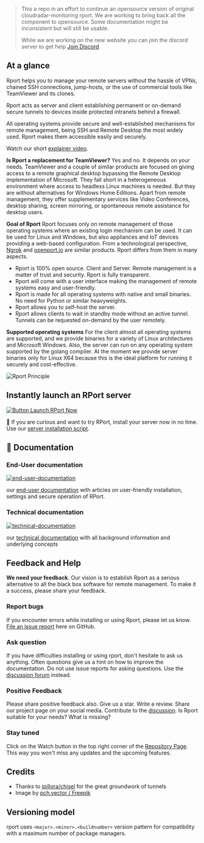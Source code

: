 <!-- markdownlint-disable -->
> This a repo in an effort to continue an opensource version of original cloudradar-monitoring rport. 
> We are working to bring back all the component to opensource. Some documentation might be inconsistent
> but will still be usable.
> 
> While we are working on the new website you can join the discord server to get help [Join Discord](https://discord.gg/HQ4wMQmzcu)

## At a glance

<!-- markdownlint-restore -->

Rport helps you to manage your remote servers without the hassle of VPNs, chained SSH connections, jump-hosts, or the
use of commercial tools like TeamViewer and its clones.

Rport acts as server and client establishing permanent or on-demand secure tunnels to devices inside protected intranets
behind a firewall.

All operating systems provide secure and well-established mechanisms for remote management, being SSH and Remote Desktop
the most widely used. Rport makes them accessible easily and securely.

Watch our short [explainer video](https://player.vimeo.com/video/573085727).

**Is Rport a replacement for TeamViewer?**
Yes and no. It depends on your needs.
TeamViewer and a couple of similar products are focused on giving access to a remote graphical desktop bypassing the
Remote Desktop implementation of Microsoft. They fall short in a heterogeneous environment where access to headless
Linux machines is needed. But they are without alternatives for Windows Home Editions.
Apart from remote management, they offer supplementary services like Video Conferences, desktop sharing, screen
mirroring, or spontaneous remote assistance for desktop users.

**Goal of Rport**
Rport focuses only on remote management of those operating systems where an existing login mechanism can be used.
It can be used for Linux and Windows, but also appliances and IoT devices providing a web-based configuration.
From a technological perspective, [Ngrok](https://ngrok.com/) and [openport.io](https://openport.io) are similar
products. Rport differs from them in many aspects.

* Rport is 100% open source. Client and Server. Remote management is a matter of trust and security. Rport is fully transparent.
* Rport will come with a user interface making the management of remote systems easy and user-friendly.
* Rport is made for all operating systems with native and small binaries. No need for Python or similar heavyweights.
* Rport allows you to self-host the server.
* Rport allows clients to wait in standby mode without an active tunnel. Tunnels can be requested on-demand by the user remotely.

**Supported operating systems**
For the client almost all operating systems are supported, and we provide binaries for a variety of Linux architectures
and Microsoft Windows.
Also, the server can run on any operating system supported by the golang compiler. At the moment we provide server
binaries only for Linux X64 because this is the ideal platform for running it securely and cost-effective.

![Rport Principle](https://raw.githubusercontent.com/realvnc-labs/rport/master/docs/static/images/rport-principle.svg 'Rport Principle')

## Instantly launch an RPort server

[![Button Launch RPort  Now](https://img.shields.io/badge/RPort_Server-Launch_Now-brightgreen?style=for-the-badge&logo=Windows%20Terminal)](https://kb.rport.io/install-the-rport-server)

🚀 If you are curious and want to try RPort, install your server now in no time. Use our
[server installation script](https://kb.rport.io/install-the-rport-server).

## 📖 Documentation

### End-User documentation

[![end-user-documentation](https://img.shields.io/badge/End--User_Documentation-Read_Now-green?style=for-the-badge&logo=Gitbook)](https://kb.rport.io)

our [end-user documentation](https://kb.rport.io) with articles on user-friendly installation, settings and secure operation of RPort.

### Technical documentation

[![technical-documentation](https://img.shields.io/badge/Technical_Documentation-Read_Now-orange?style=for-the-badge&logo=Github)](https://oss.openrport.io/)

our [technical documentation](https://oss.openrport.io) with all background information and underlying concepts

## Feedback and Help

**We need your feedback**.
Our vision is to establish Rport as a serious alternative to all the black box software for remote management.
To make it a success, please share your feedback.

### Report bugs

If you encounter errors while installing or using Rport, please let us know.
[File an issue report](https://github.com/openrport/openrport/issues) here on GitHub.

### Ask question

If you have difficulties installing or using rport, don't hesitate to ask us anything. Often questions give us a hint
on how to improve the documentation. Do not use issue reports for asking questions.
Use the [discussion forum](https://github.com/openrport/openrport/discussions) instead.

### Positive Feedback

Please share positive feedback also. Give us a star. Write a review. Share our project page on your social media.
Contribute to the [discussion](https://github.com/openrport/openrport/discussions). Is Rport suitable for your
needs? What is missing?

### Stay tuned

Click on the Watch button in the top right corner of the [Repository Page](https://github.com/openrport/openrport).
This way you won't miss any updates and the upcoming features.

## Credits

* Thanks to [jpillora/chisel](https://github.com/jpillora/chisel) for the great groundwork of tunnels
* Image by [pch.vector / Freepik](http://www.freepik.com)

## Versioning model

rport uses `<major>.<minor>.<buildnumber>` version pattern for compatibility with a maximum number of package managers.
